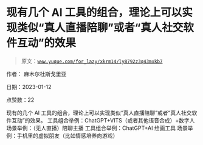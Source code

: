 # 现有几个 AI 工具的组合，理论上可以实现类似“真人直播陪聊”或者“真人社交软件互动”的效果

> 原文：[`www.yuque.com/for_lazy/xkrm14/ly8792z3q43mxkb7`](https://www.yuque.com/for_lazy/xkrm14/ly8792z3q43mxkb7)



作者： 麻木尔杜斯戈里亚 

日期：2023-01-12 

点赞数：22 

现有的几个 AI 工具的组合，理论上可以实现类似“真人直播陪聊”或者“真人社交软件互动”的效果。 工具组合举例：ChatGPT+VITS（或者其他语音合成）+数字人 场景举例：（无人直播）陪聊主播 工具组合举例：ChatGPT+AI 绘画工具 场景举例：手机里的虚拟朋友（比如情感培养向游戏） 

